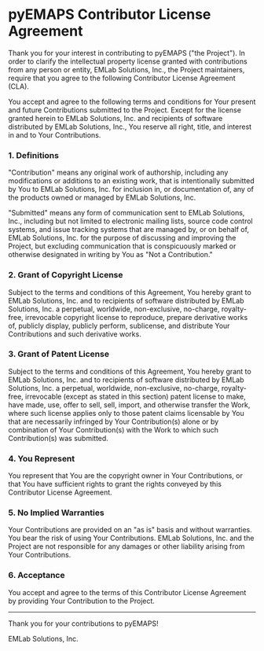 # pyEMAPS Contributor License Agreement

Thank you for your interest in contributing to pyEMAPS ("the Project"). In order to clarify the intellectual property license granted with contributions from any person or entity, EMLab Solutions, Inc., the Project maintainers, require that you agree to the following Contributor License Agreement (CLA).

You accept and agree to the following terms and conditions for Your present and future Contributions submitted to the Project. Except for the license granted herein to EMLab Solutions, Inc. and recipients of software distributed by EMLab Solutions, Inc., You reserve all right, title, and interest in and to Your Contributions.

### 1. Definitions

"Contribution" means any original work of authorship, including any modifications or additions to an existing work, that is intentionally submitted by You to EMLab Solutions, Inc. for inclusion in, or documentation of, any of the products owned or managed by EMLab Solutions, Inc.

"Submitted" means any form of communication sent to EMLab Solutions, Inc., including but not limited to electronic mailing lists, source code control systems, and issue tracking systems that are managed by, or on behalf of, EMLab Solutions, Inc. for the purpose of discussing and improving the Project, but excluding communication that is conspicuously marked or otherwise designated in writing by You as "Not a Contribution."

### 2. Grant of Copyright License

Subject to the terms and conditions of this Agreement, You hereby grant to EMLab Solutions, Inc. and to recipients of software distributed by EMLab Solutions, Inc. a perpetual, worldwide, non-exclusive, no-charge, royalty-free, irrevocable copyright license to reproduce, prepare derivative works of, publicly display, publicly perform, sublicense, and distribute Your Contributions and such derivative works.

### 3. Grant of Patent License

Subject to the terms and conditions of this Agreement, You hereby grant to EMLab Solutions, Inc. and to recipients of software distributed by EMLab Solutions, Inc. a perpetual, worldwide, non-exclusive, no-charge, royalty-free, irrevocable (except as stated in this section) patent license to make, have made, use, offer to sell, sell, import, and otherwise transfer the Work, where such license applies only to those patent claims licensable by You that are necessarily infringed by Your Contribution(s) alone or by combination of Your Contribution(s) with the Work to which such Contribution(s) was submitted.

### 4. You Represent

You represent that You are the copyright owner in Your Contributions, or that You have sufficient rights to grant the rights conveyed by this Contributor License Agreement.

### 5. No Implied Warranties

Your Contributions are provided on an "as is" basis and without warranties. You bear the risk of using Your Contributions. EMLab Solutions, Inc. and the Project are not responsible for any damages or other liability arising from Your Contributions.

### 6. Acceptance

You accept and agree to the terms of this Contributor License Agreement by providing Your Contribution to the Project.

---

Thank you for your contributions to pyEMAPS!

EMLab Solutions, Inc.

